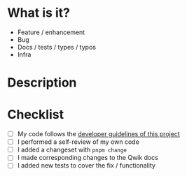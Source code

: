 <!--
The Qwik Team and Community appreciate all PRs. Thank you for your effort! Not all PRs can be merged, but those that meet the following criteria will be prioritized:

a) Core fixes, and

b) Framework functionality achievable only by the core.

If this PR can be done as a 3rd-Party Community Add-On, we encourage that for quicker adoption.

If you believe your functionality is valuable to the entire Qwik Community, discuss it in the Qwik Discord channels for potential inclusion in the core.

First of all, make sure your PR title is descriptive and matches our commit title guidelines.

Also make sure your PR follows all the guidelines in the [CONTRIBUTING.md](./CONTRIBUTING.md) document.

-->

# What is it?

<!-- pick one and remove the others -->

- Feature / enhancement
- Bug
- Docs / tests / types / typos
- Infra

# Description

<!--
* Include a summary of the motivation and context for this PR
* Is it related to any opened issues? (please add them here)
-->

# Checklist

<!--
* delete the items that are not relevant, so it's easy to tell if the PR is ready to be merged
* add items that are relevant and need to be done before merging
-->

- [ ] My code follows the [developer guidelines of this project](https://github.com/QwikDev/qwik/blob/main/CONTRIBUTING.md)
- [ ] I performed a self-review of my own code
- [ ] I added a changeset with `pnpm change`
- [ ] I made corresponding changes to the Qwik docs
- [ ] I added new tests to cover the fix / functionality
